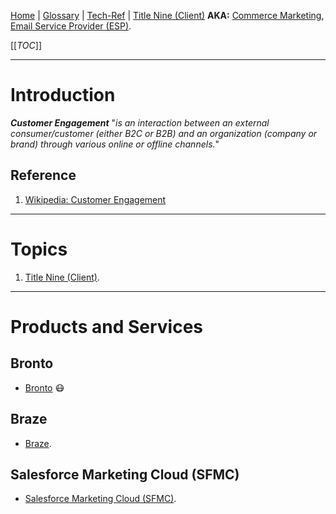 [Home](/Slalom-LLC/Slalom-Consulting) | [Glossary](/Glossary) | [Tech-Ref](/Tech-Ref) | [Title Nine (Client)](/Clients/Title-Nine)
**AKA:** [Commerce Marketing](/Tech-Ref/Customer-Engagement/Commerce-Marketing), [Email Service Provider (ESP)](/Tech-Ref/Customer-Engagement/ESP-\(Email-Service-Provider\)).

[[_TOC_]]

---
# Introduction
***Customer Engagement*** "_is an interaction between an external consumer/customer (either B2C or B2B) and an organization (company or brand) through various online or offline channels._"

## Reference
1. [Wikipedia: Customer Engagement](https://en.wikipedia.org/wiki/Customer_engagement)

---
# Topics
1. [Title Nine (Client)](/Clients/Title-Nine).

---
# Products and Services

## Bronto
- [Bronto](/Tech-Ref/Customer-Engagement/Bronto) :mask:

## Braze
- [Braze](/Tech-Ref/Customer-Engagement/Braze).

## Salesforce Marketing Cloud (SFMC)
- [Salesforce Marketing Cloud (SFMC)](/Tech-Ref/Salesforce/SFMC-\(Salesforce-Marketing-Cloud\)).
